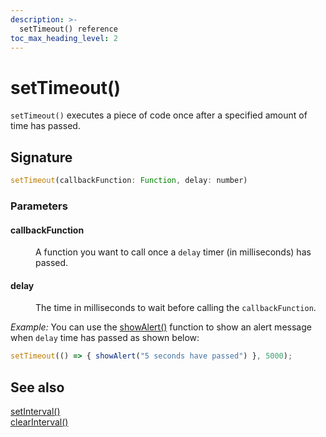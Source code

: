 ```yaml
---
description: >-
  setTimeout() reference
toc_max_heading_level: 2
---
```


# setTimeout()

`setTimeout()` executes a piece of code once after a specified amount of time has passed.

## Signature

```javascript
setTimeout(callbackFunction: Function, delay: number)
```

### Parameters

#### callbackFunction

<dd>

A function you want to call once a `delay` timer (in milliseconds) has passed.

</dd>

#### delay

<dd>

The time in milliseconds to wait before calling the `callbackFunction`.

</dd>


*Example:* You can use the [showAlert()](/reference/appsmith-framework/widget-actions/show-alert) function to show an alert message when `delay` time has passed as shown below:

```javascript
setTimeout(() => { showAlert("5 seconds have passed") }, 5000);
```

## See also
[setInterval()](/reference/appsmith-framework/widget-actions/intervals-time-events)<br/>
[clearInterval()](/reference/appsmith-framework/widget-actions/clear-interval)<br/>